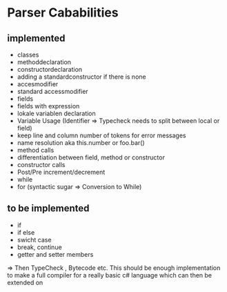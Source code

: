 # Parser Cababilities

## implemented

- classes
- methoddeclaration
- constructordeclaration
- adding a standardconstructor if there is none
- accesmodifier
- standard accessmodifier
- fields
- fields with expression
- lokale variablen declaration
- Variable Usage (Identifier => Typecheck needs to split between local or field)
- keep line and column number of tokens for error messages
- name resolution aka this.number or foo.bar()
- method calls
- differentiation between field, method or constructor
- constructor calls
- Post/Pre increment/decrement
- while
- for (syntactic sugar => Conversion to While)

## to be implemented
- if
- if else
- swicht case
- break, continue
- getter and setter members


=> Then TypeCheck , Bytecode etc.
This should be enough implementation to make a full compiler for a really basic c# language which can then be extended on
